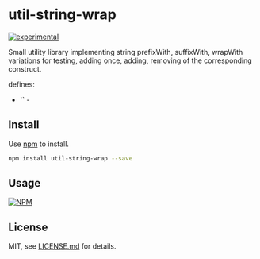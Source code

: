 # util-string-wrap

[![experimental](https://badges.github.io/stability-badges/dist/experimental.svg)](https://github.com/badges/stability-badges)

Small utility library implementing string prefixWith, suffixWith, wrapWith variations for
testing, adding once, adding, removing of the corresponding construct.

defines:

* `` -

## Install

Use [npm](https://npmjs.com/) to install.

```sh
npm install util-string-wrap --save
```

## Usage

[![NPM](https://nodei.co/npm/util-string-wrap.png)](https://www.npmjs.com/package/util-string-wrap)

## License

MIT, see [LICENSE.md](https://github.com/vsch/util-string-wrap/blob/master/LICENSE.md) for details.

